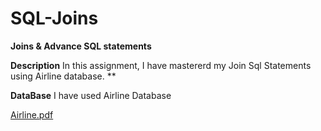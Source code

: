 # SQL-Joins
**Joins & Advance SQL statements**

**Description**
In this assignment, I have mastererd my Join Sql Statements using Airline database. **

**DataBase**
I have used Airline Database 

[Airline.pdf](https://github.com/bhawna124/SQL-Joins/files/12558373/Airline.pdf)
